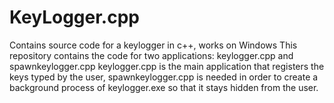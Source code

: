 # KeyLogger.cpp
Contains source code for a keylogger in c++, works on Windows
This repository contains the code for two applications: keylogger.cpp and spawnkeylogger.cpp
keylogger.cpp is the main application that registers the keys typed by the user, spawnkeylogger.cpp is needed in order to create a background process of keylogger.exe so that it stays hidden from the user.
